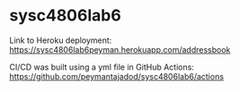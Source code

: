# sysc4806lab6

Link to Heroku deployment: https://sysc4806lab6peyman.herokuapp.com/addressbook

CI/CD was built using a yml file in GitHub Actions: https://github.com/peymantajadod/sysc4806lab6/actions
